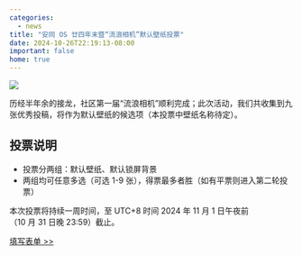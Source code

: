 ```yaml
---
categories:
  - news
title: "安同 OS 廿四年末暨“流浪相机”默认壁纸投票"
date: 2024-10-26T22:19:13-08:00
important: false
home: true
---
```

![](/assets/news/安同_OS_廿四年末暨“流浪相机”默认壁纸投票.png)

历经半年余的接龙，社区第一届“流浪相机”顺利完成；此次活动，我们共收集到九张优秀投稿，将作为默认壁纸的候选项（本投票中壁纸名称待定）。

## 投票说明

- 投票分两组：默认壁纸、默认锁屏背景
- 两组均可任意多选（可选 1-9 张），得票最多者胜（如有平票则进入第二轮投票）

本次投票将持续一周时间，至 UTC+8 时间 2024 年 11 月 1 日午夜前（10 月 31 日晚 23:59）截止。

[填写表单 >> ](https://f.wps.cn/g/Dwd9OfP3/)

